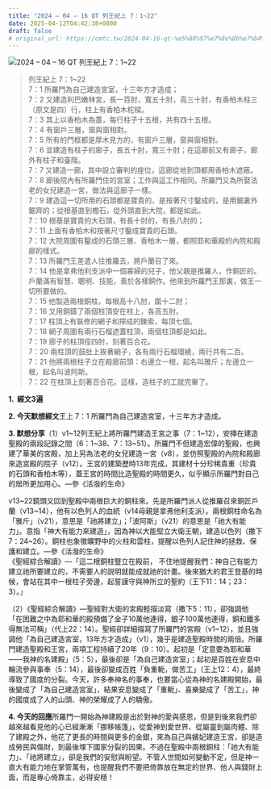 ```yaml
---
title: "2024 – 04 – 16 QT 列王紀上 7：1~22"
date: 2025-04-12T04:42:38+0800
draft: false
# original_url: https://cmtc.tw/2024-04-16-qt-%e5%88%97%e7%8e%8b%e7%b4%80%e4%b8%8a-7%ef%bc%9a122
---
```


![2024 – 04 – 16 QT 列王紀上 7：1\~22](/images/qt.jpg  "2024 – 04 – 16 QT 列王紀上 7：1\~22")

> 列王紀上 7：1\~22  
> 7：1 所羅門為自己建造宮室，十三年方才造成；  
> 7：2 又建造利巴嫩林宮，長一百肘，寬五十肘，高三十肘，有香柏木柱三（原文是四）行，柱上有香柏木柁樑。  
> 7：3 其上以香柏木為蓋，每行柱子十五根，共有四十五根。  
> 7：4 有窗戶三層，窗與窗相對。  
> 7：5 所有的門框都是厚木見方的，有窗戶三層，窗與窗相對。  
> 7：6 並建造有柱子的廊子，長五十肘，寬三十肘；在這廊前又有廊子，廊外有柱子和臺階。  
> 7：7 又建造一廊，其中設立審判的座位，這廊從地到頂都用香柏木遮蔽。  
> 7：8 廊後院內有所羅門住的宮室；工作與這工作相同。所羅門又為所娶法老的女兒建造一宮，做法與這廊子一樣。  
> 7：9 建造這一切所用的石頭都是寶貴的，是按著尺寸鑿成的，是用鋸裏外鋸齊的；從根基直到檐石，從外頭直到大院，都是如此。  
> 7：10 根基是寶貴的大石頭，有長十肘的，有長八肘的；  
> 7：11 上面有香柏木和按著尺寸鑿成寶貴的石頭。  
> 7：12 大院周圍有鑿成的石頭三層、香柏木一層，都照耶和華殿的內院和殿廊的樣式。  
> 7：13 所羅門王差遣人往推羅去，將戶蘭召了來。  
> 7：14 他是拿弗他利支派中一個寡婦的兒子，他父親是推羅人，作銅匠的。戶蘭滿有智慧、聰明、技能，善於各樣銅作。他來到所羅門王那裏，做王一切所要做的。  
> 7：15 他製造兩根銅柱，每根高十八肘，圍十二肘；  
> 7：16 又用銅鑄了兩個柱頂安在柱上，各高五肘。  
> 7：17 柱頂上有裝修的網子和擰成的鍊索，每頂七個。  
> 7：18 網子周圍有兩行石榴遮蓋柱頂，兩個柱頂都是如此。  
> 7：19 廊子的柱頂徑四肘，刻著百合花。  
> 7：20 兩柱頂的鼓肚上挨著網子，各有兩行石榴環繞，兩行共有二百。  
> 7：21 他將兩根柱子立在殿廊前頭：右邊立一根，起名叫雅斤；左邊立一根，起名叫波阿斯。  
> 7：22 在柱頂上刻著百合花。這樣，造柱子的工就完畢了。

**1.  經文3遍**

**2. 今天默想經文**王上 7：1 所羅門為自己建造宮室，十三年方才造成。

**3. 默想分享**（1）v1\~12列王紀上將所羅門建造王宮之事（7：1\~12），安挿在建造聖殿的兩段記錄之間（6：1\~38、7：13\~51）。所羅門不但建造宏偉的聖殿，也興建了華美的宮殿，加上另為法老的女兒建造一宮（v8），並仿照聖殿的內院和殿廊來造宮殿的院子（v12）。王宮的建築歷時13年完成，其建材十分珍稀貴重（珍貴的石頭和香柏木等），蓋王宮的時間比造聖殿的時間更久，似乎顯示所羅門對自己的居所更加用心。—參《活潑的生命》

v13\~22鏡頭又回到聖殿中兩根巨大的銅柱來。先是所羅門派人從推羅召來銅匠戶蘭（v13\~14），他有以色列人的血統（v14母親是拿弗他利支派）。兩根銅柱命名為「雅斤」（v21），意思是「祂將建立」；「波阿斯」（v21）的意思是「祂大有能力」。意指「神大有能力來建造」，因為神以大能堅立大衛王朝，建造以色列（撒下7：24\~26）。銅柱也象徵曠野中的火柱和雲柱，提醒以色列人記住神的拯救、保護和建立。—參《活潑的生命》  
《聖經綜合解讀》—「這二根銅柱豎立在殿前， 不住地提醒我們：神自己有能力建立祂所要建立的，不需要人的説明就能成就祂的計畫。後來猶大的君王登基的時候，會站在其中一根柱子旁邊，起誓謹守與神所立的聖約（王下11：14；23：3）。」

（2）《聖經綜合解讀》—聖經對大衛的宮殿輕描淡寫（撒下5：11），卻強調他「在困難之中為耶和華的殿預備了金子10萬他連得，銀子100萬他連得，銅和鐵多得無法可稱」（代上22：14）。聖經卻詳細描寫了所羅門的宮殿（v1\~12），並且強調他「為自己建造宮室，13年方才造成」（v1），幾乎是建造聖殿時間的兩倍。所羅門建造聖殿和王宮，兩項工程持續了20年（9：10）。起初是「定意要為耶和華——我神的名建殿」（5：5），最後卻是「為自己建造宮室」；起初是百姓在安息中輪流參與事奉（5：14），最後卻變成百姓「負重軛，做苦工」（王上12：4），最終導致了國度的分裂。今天，許多奉神名的事奉，也要當心從為神的名建殿開始，最後變成了「為自己建造宮室」，結果安息變成了「重軛」、喜樂變成了「苦工」，神的國度成了人的山頭、神的榮耀成了人的驕傲。

**4. 今天的回應**所羅門一開始為神建殿是出於對神的愛與感恩，但是到後來我們卻越來越看見他的心已經漸漸「挪移帳篷」，從愛神到愛世界、從屬靈到屬肉體、除了建殿之外，他花了更長的時間與更多的金銀，來為自己與嬪妃建造王宮，卻是造成勞民與傷財，到最後埋下國家分裂的因果。不過在聖殿中兩根銅柱：「祂大有能力」、「祂將建立」，卻是我們的安慰與盼望。不管人世間如何變動不定，但是神一直大有能力地在掌管萬有，也提醒我們不要把倚靠放在無定的世界、他人與錢財上面，而是專心倚靠主，必得安穩！